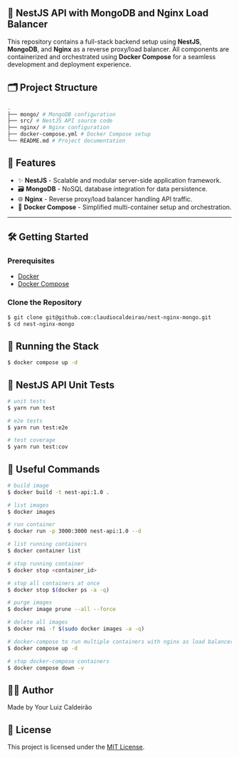## 🧱 NestJS API with MongoDB and Nginx Load Balancer

This repository contains a full-stack backend setup using **NestJS**, **MongoDB**, and **Nginx** as a reverse proxy/load balancer. All components are containerized and orchestrated using **Docker Compose** for a seamless development and deployment experience.

## 🗂️ Project Structure
```bash
. 
├── mongo/ # MongoDB configuration
├── src/ # NestJS API source code
├── nginx/ # Nginx configuration
├── docker-compose.yml # Docker Compose setup
└── README.md # Project documentation
```

## 🚀 Features

- ✨ **NestJS** - Scalable and modular server-side application framework.
- 🗃️ **MongoDB** - NoSQL database integration for data persistence.
- 🌐 **Nginx** - Reverse proxy/load balancer handling API traffic.
- 🐳 **Docker Compose** - Simplified multi-container setup and orchestration.

---

## 🛠️ Getting Started

### Prerequisites

- [Docker](https://www.docker.com/products/docker-desktop/)
- [Docker Compose](https://docs.docker.com/compose/)

### Clone the Repository

```bash
$ git clone git@github.com:claudiocaldeirao/nest-nginx-mongo.git
$ cd nest-nginx-mongo
```
## 🐳 Running the Stack
```bash
$ docker compose up -d
```

## 🧪 NestJS API Unit Tests

```bash
# unit tests
$ yarn run test

# e2e tests
$ yarn run test:e2e

# test coverage
$ yarn run test:cov
```

## 🧹 Useful Commands
```bash
# build image
$ docker build -t nest-api:1.0 .

# list images
$ docker images

# run container
$ docker run -p 3000:3000 nest-api:1.0 --d

# list running containers
$ docker container list

# stop running container
$ docker stop <container_id>

# stop all containers at once
$ docker stop $(docker ps -a -q)

# purge images
$ docker image prune --all --force

# delete all images
$ docker rmi -f $(sudo docker images -a -q)

# docker-compose to run multiple containers with nginx as load balancer
$ docker compose up -d

# stop docker-compose containers
$ docker compose down -v
```

## 🧑‍💻 Author

Made by Your Luiz Caldeirão

## 📄 License

This project is licensed under the [MIT License](LICENSE).
